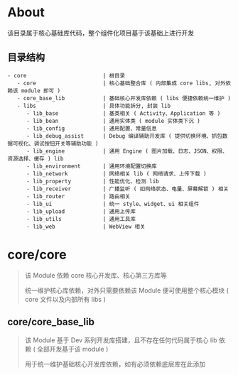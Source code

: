 # About

该目录属于核心基础库代码，整个组件化项目基于该基础上进行开发

## 目录结构

```
- core                        | 根目录
   - core                     | 核心基础整合库 ( 内部集成 core libs, 对外依赖该 module 即可 )
   - core_base_lib            | 基础核心开发库依赖 ( libs 便捷依赖统一维护 )
   - libs                     | 具体功能拆分, 封装 lib
      - lib_base              | 基类相关 ( Activity、Application 等 )
      - lib_bean              | 通用实体类 ( module 实体类下沉 )
      - lib_config            | 通用配置、常量信息
      - lib_debug_assist      | Debug 编译辅助开发库 ( 提供切换环境、抓包数据可视化、调试按钮开关等辅助功能 )
      - lib_engine            | 通用 Engine ( 图片加载、日志、JSON、权限、资源选择、缓存 ) lib
      - lib_environment       | 通用环境配置切换库
      - lib_network           | 网络相关 lib ( 网络请求、上传下载 )
      - lib_property          | 性能优化、检测 lib
      - lib_receiver          | 广播监听 ( 如网络状态、电量、屏幕解锁 ) 相关
      - lib_router            | 路由相关
      - lib_ui                | 统一 style、widget、ui 相关组件
      - lib_upload            | 通用上传库
      - lib_utils             | 通用工具库
      - lib_web               | WebView 相关
```

# core/core

> 该 Module 依赖 core 核心开发库、核心第三方库等
>
> 统一维护核心库依赖，对外只需要依赖该 Module 便可使用整个核心模块 ( core 文件以及内部所有 libs )

## core/core_base_lib

> 该 Module 基于 Dev 系列开发库搭建，且不存在任何代码属于核心 lib 依赖 ( 全部开发基于该 module )
>
> 用于统一维护基础核心开发库依赖，如有必须依赖底层库在此添加